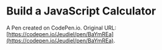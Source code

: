 # Build a JavaScript Calculator

A Pen created on CodePen.io. Original URL: [https://codepen.io/Jeudiel/pen/BaYmREa](https://codepen.io/Jeudiel/pen/BaYmREa).

